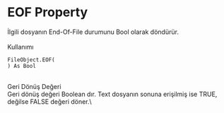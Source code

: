 # EOF Property

İlgili dosyanın End-Of-File durumunu Bool olarak döndürür.\
\
Kullanımı

```
FileObject.EOF(
) As Bool
```

\
Geri Dönüş Değeri\
Geri dönüş değeri Boolean dır. Text dosyanın sonuna erişilmiş ise TRUE, değilse FALSE değeri döner.\
